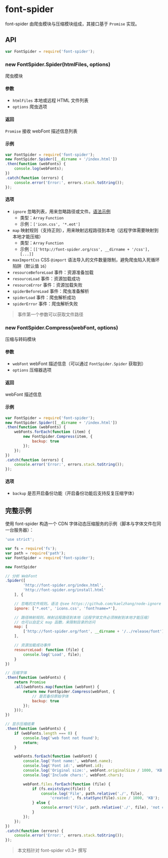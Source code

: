 # font-spider

font-spider 由爬虫模块与压缩模块组成，其接口基于 `Promise` 实现。

## API

``` javascript
var FontSpider = require('font-spider');
```

### new FontSpider.Spider(htmlFiles, options)

爬虫模块

#### 参数

- `htmlFiles` 本地或远程 HTML 文件列表
- `options` 爬虫选项

#### 返回

`Promise` 接收 webFont 描述信息列表

#### 示例

``` javascript
var FontSpider = require('font-spider');
new FontSpider.Spider([__dirname + '/index.html'])
.then(function (webFonts) {
    console.log(webFonts);
})
.catch(function (errors) {
    console.error('Error:', errors.stack.toString());
});
```

#### 选项

- `ignore` 忽略列表，用来忽略路径或文件。[语法示例](https://github.com/kaelzhang/node-ignore)
  - 类型：`Array` `Function`
  - 示例：`['icon.css', '*.eot']`
- `map` 映射规则（支持正则），用来映射远程路径到本地（远程字体需要映射到本地才能压缩）
  - 类型：`Array` `Function`
  - 示例：`[['http://font-spider.org/css', __dirname + '/css'], [...]]`
- `maxImportCss` CSS `@import` 语法导入的文件数量限制，避免爬虫陷入死循环陷阱（默认值 `16`）
- `resourceBeforeLoad` 事件：资源准备加载
- `resourceLoad` 事件：资源加载成功
- `resourceError` 事件：资源加载失败
- `spiderBeforeLoad` 事件：爬虫准备解析
- `spiderLoad` 事件：爬虫解析成功
- `spiderError` 事件：爬虫解析失败

> 事件第一个参数可以获取文件路径

### new FontSpider.Compress(webFont, options)

压缩与转码模块

#### 参数

- `webFont` webFont 描述信息（可以通过 `FontSpider.Spider` 获取到）
- `options` 压缩器选项

#### 返回

webFont 描述信息

#### 示例

``` javascript
var FontSpider = require('font-spider');
new FontSpider.Spider([__dirname + '/index.html'])
.then(function (webFonts) {
    webFonts.forEach(function (item) {
        new FontSpider.Compress(item, {
            backup: true
        });
    });
})
.catch(function (errors) {
    console.error('Error:', errors.stack.toString());
});
```

#### 选项

- `backup` 是否开启备份功能（开启备份功能后支持反复压缩字体）

## 完整示例

使用 font-spider 构造一个 CDN 字体动态压缩服务的示例（脚本与字体文件在同一台服务器）：

``` javascript
'use strict';

var fs = require('fs');
var path = require('path');
var FontSpider = require('font-spider');

new FontSpider

// 分析 WebFont
.Spider([
        'http://font-spider.org/index.html',
        'http://font-spider.org/install.html'
    ], {

    // 忽略的文件规则。语法 @see https://github.com/kaelzhang/node-ignore
    ignore: ['*.eot', 'icons.css', 'font?name=*'],

    // 路径映射规则。映射远程路径到本地（远程字体文件必须映射到本地才能压缩）
    // 也可以自定义 map 函数，来限制目录的访问
    map: [
    	['http://font-spider.org/font', __dirname + '/../release/font']
    ],

    // 资源加载成功事件
    resourceLoad: function (file) {
        console.log('Load', file);
    }
})

// 压缩字体
.then(function (webFonts) {
    return Promise
    .all(webFonts.map(function (webFont) {
        return new FontSpider.Compress(webFont, {
            // 是否备份原始字体
            backup: true
        });
    }));
})

// 显示压缩结果
.then(function (webFonts) {
    if (webFonts.length === 0) {
        console.log('web font not found');
        return;
    }

    webFonts.forEach(function (webFont) {
        console.log('Font name:', webFont.name);
        console.log('Font id:', webFont.id);
        console.log('Original size:', webFont.originalSize / 1000, 'KB');
        console.log('Include chars:', webFont.chars);

        webFont.files.forEach(function (file) {
            if (fs.existsSync(file)) {
                console.log('File', path.relative('./', file),
                    'created:', fs.statSync(file).size / 1000, 'KB');
            } else {
                console.error('File', path.relative('./', file), 'not created');
            }
        });
    });
})
.catch(function (errors) {
    console.error('Error:', errors.stack.toString());
});
```

> 本文档针对 font-spider v0.3+ 撰写